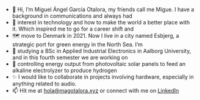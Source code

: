- 👋 Hi, I’m Miguel Ángel García Otalora, my friends call me Migue. I have a background in communications and always had
- 👀 interest in technology and how to make the world a better place with it. Which inspired me to go for a career shift and
- 🗺️ move to Denmark in 2021. Now I live in a city named Esbjerg, a strategic port for green energy in the North Sea. I’m 
- 🌱 studying a BSc in Applied Industrial Electronics in Aalborg University, and in this fourth semester we are working on
- 🦾 controlling energy output from photovoltaic solar panels to feed an alkaline electrolyzer to produce hydrogen
- ✨ I would like to collaborate in projects involving hardware, especially in anything related to audio.
- 📫 Hit me at hola@magotalora.xyz or connect with me on [LinkedIn](https://www.linkedin.com/in/magotalora)
